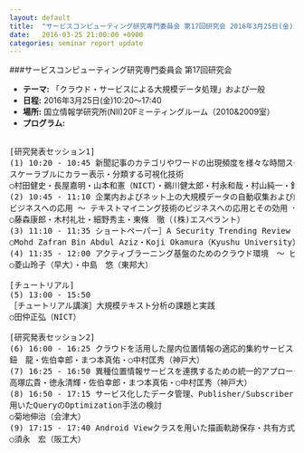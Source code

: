 ```yaml
---
layout: default
title:  "サービスコンピューティング研究専門委員会 第17回研究会 2016年3月25日(金)10:20～17:40"
date:   2016-03-25 21:00:00 +0900
categories: seminar report update
---
```


###サービスコンピューティング研究専門委員会 第17回研究会
- __テーマ:__ 「クラウド・サービスによる大規模データ処理」および一般
- __日程:__ 2016年3月25日(金)10:20～17:40
- __場所:__ 国立情報学研究所(NII)20Fミーティングルーム（2010&2009室）
- __プログラム:__

<pre>

[研究発表セッション1]
(1) 10:20 - 10:45 新聞記事のカテゴリやワードの出現頻度を様々な時間スケールで
スケーラブルにカラー表示・分類する可視化技術
○村田健史・長屋嘉明・山本和憲（NICT）・鵜川健太郎・村永和哉・村山純一・鈴木　豊（セック）
(2) 10:45 - 11:10 企業内およびネット上の大規模データの自動収集および解析システムの
ビジネスへの応用 ～ テキストマイニング技術のビジネスへの応用とその効用 ～
○藤森康郎・木村礼壮・細野秀主・東條　徹（(株)エスペラント）
(3) 11:10 - 11:35 ショートペーパー］A Security Trending Review on Software Define Network (SDN)
○Mohd Zafran Bin Abdul Aziz・Koji Okamura（Kyushu University）
(4) 11:35 - 12:00 アクティブラーニング基盤のためのクラウド環境　～ ビジネス教育による実践と評価 ～
○菱山玲子（早大）・中島　悠（東邦大）

[チュートリアル]
(5) 13:00 - 15:50 
［チュートリアル講演］大規模テキスト分析の課題と実践
○田仲正弘（NICT）

[研究発表セッション2]
(6) 16:00 - 16:25 クラウドを活用した屋内位置情報の適応的集約サービス
鈕　龍・佐伯幸郎・まつ本真佑・○中村匡秀（神戸大）
(7) 16:25 - 16:50 異種位置情報サービスを連携するための統一的アプローチ
高塚広貴・徳永清輝・佐伯幸郎・まつ本真佑・○中村匡秀（神戸大）
(8) 16:50 - 17:15 サービス化したデータ管理、Publisher/Subscriber によるフェデレーションを
用いたQueryのOptimization手法の検討
○菊地伸治（会津大）
(9) 17:15 - 17:40 Android Viewクラスを用いた描画軌跡保存・共有方式
○須永　宏（阪工大）
</pre>

